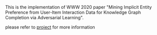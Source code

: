 This is the implementation of WWW 2020 paper "Mining Implicit Entity Preference from User-Item Interaction Data for Knowledge Graph Completion via Adversarial Learning".

please refer to [project](https://github.com/RichardHGL/UPGAN) for more information
